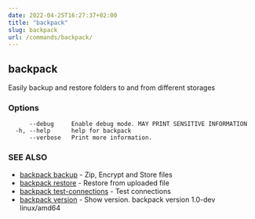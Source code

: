 ```yaml
---
date: 2022-04-25T16:27:37+02:00
title: "backpack"
slug: backpack
url: /commands/backpack/
---
```

## backpack

Easily backup and restore folders to and from different storages

### Options

```
      --debug     Enable debug mode. MAY PRINT SENSITIVE INFORMATION
  -h, --help      help for backpack
      --verbose   Print more information.
```

### SEE ALSO

* [backpack backup](/commands/backpack_backup/)	 - Zip, Encrypt and Store files
* [backpack restore](/commands/backpack_restore/)	 - Restore from uploaded file
* [backpack test-connections](/commands/backpack_test-connections/)	 - Test connections
* [backpack version](/commands/backpack_version/)	 - Show version. backpack version 1.0-dev linux/amd64

